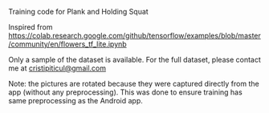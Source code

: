 Training code for Plank and Holding Squat

Inspired from https://colab.research.google.com/github/tensorflow/examples/blob/master/community/en/flowers_tf_lite.ipynb

Only a sample of the dataset is available. For the full dataset, please contact me at cristipiticul@gmail.com

Note: the pictures are rotated because they were captured directly from the app (without any preprocessing). This was done to ensure training has same preprocessing as the Android app.